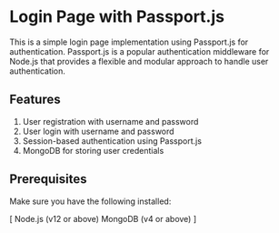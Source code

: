 # Login Page with Passport.js

This is a simple login page implementation using Passport.js for authentication.
Passport.js is a popular authentication middleware for Node.js that provides a flexible and modular approach to handle user authentication.

## Features

1. User registration with username and password
2. User login with username and password
3. Session-based authentication using Passport.js
4. MongoDB for storing user credentials


## Prerequisites

Make sure you have the following installed:

[ Node.js (v12 or above)
MongoDB (v4 or above) ]

